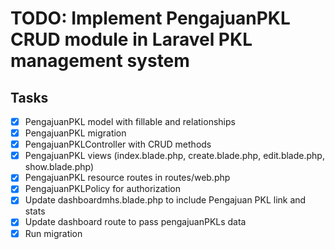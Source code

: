 # TODO: Implement PengajuanPKL CRUD module in Laravel PKL management system

## Tasks
- [x] PengajuanPKL model with fillable and relationships
- [x] PengajuanPKL migration
- [x] PengajuanPKLController with CRUD methods
- [x] PengajuanPKL views (index.blade.php, create.blade.php, edit.blade.php, show.blade.php)
- [x] PengajuanPKL resource routes in routes/web.php
- [x] PengajuanPKLPolicy for authorization
- [x] Update dashboardmhs.blade.php to include Pengajuan PKL link and stats
- [x] Update dashboard route to pass pengajuanPKLs data
- [x] Run migration
